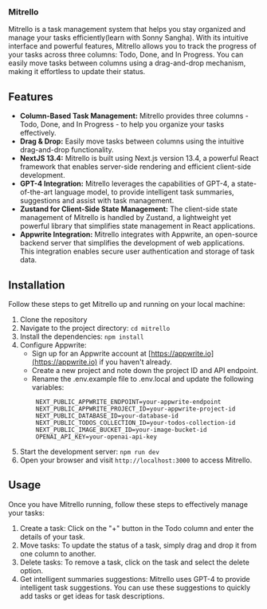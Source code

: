 
### Mitrello

Mitrello is a task management system that helps you stay organized and manage your tasks efficiently(learn with Sonny Sangha). With its intuitive interface and powerful features, Mitrello allows you to track the progress of your tasks across three columns: Todo, Done, and In Progress. You can easily move tasks between columns using a drag-and-drop mechanism, making it effortless to update their status.

## Features
- **Column-Based Task Management:** Mitrello provides three columns - Todo, Done, and In Progress - to help you organize your tasks effectively.
- **Drag & Drop:** Easily move tasks between columns using the intuitive drag-and-drop functionality.
- **NextJS 13.4:** Mitrello is built using Next.js version 13.4, a powerful React framework that enables server-side rendering and efficient client-side development.
- **GPT-4 Integration:** Mitrello leverages the capabilities of GPT-4, a state-of-the-art language model, to provide intelligent task summaries, suggestions and assist with task management.
- **Zustand for Client-Side State Management:** The client-side state management of Mitrello is handled by Zustand, a lightweight yet powerful library that simplifies state management in React applications.
- **Appwrite Integration:** Mitrello integrates with Appwrite, an open-source backend server that simplifies the development of web applications. This integration enables secure user authentication and storage of task data.

## Installation
Follow these steps to get Mitrello up and running on your local machine:
1. Clone the repository
2. Navigate to the project directory: ```cd mitrello```
3. Install the dependencies: ```npm install```
4. Configure Appwrite:
   - Sign up for an Appwrite account at [https://appwrite.io](https://appwrite.io) if you haven't already.
   - Create a new project and note down the project ID and API endpoint.
   - Rename the .env.example file to .env.local and update the following variables:
     ```
      NEXT_PUBLIC_APPWRITE_ENDPOINT=your-appwrite-endpoint
      NEXT_PUBLIC_APPWRITE_PROJECT_ID=your-appwrite-project-id
      NEXT_PUBLIC_DATABASE_ID=your-database-id
      NEXT_PUBLIC_TODOS_COLLECTION_ID=your-todos-collection-id
      NEXT_PUBLIC_IMAGE_BUCKET_ID=your-image-bucket-id
      OPENAI_API_KEY=your-openai-api-key
     ```
5. Start the development server: ```npm run dev```
6. Open your browser and visit ```http://localhost:3000``` to access Mitrello.

## Usage
Once you have Mitrello running, follow these steps to effectively manage your tasks:
1. Create a task: Click on the "+" button in the Todo column and enter the details of your task.
2. Move tasks: To update the status of a task, simply drag and drop it from one column to another.
3. Delete tasks: To remove a task, click on the task and select the delete option.
4. Get intelligent summaries suggestions: Mitrello uses GPT-4 to provide intelligent task suggestions. You can use these suggestions to quickly add tasks or get ideas for task descriptions.
